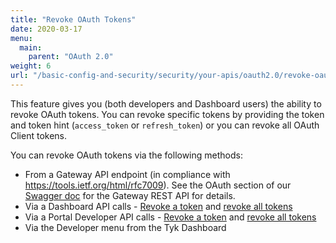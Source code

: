 ```yaml
---
title: "Revoke OAuth Tokens"
date: 2020-03-17
menu:
  main:
    parent: "OAuth 2.0"
weight: 6
url: "/basic-config-and-security/security/your-apis/oauth2.0/revoke-oauth-tokens"
---
```


This feature gives you (both developers and Dashboard users) the ability to revoke OAuth tokens. You can revoke specific tokens by providing the token and token hint (`access_token` or `refresh_token`) or you can revoke all OAuth Client tokens. 

You can revoke OAuth tokens via the following methods:

* From a Gateway API endpoint (in compliance with https://tools.ietf.org/html/rfc7009). See the OAuth section of our [Swagger doc](/docs/tyk-gateway-api/) for the Gateway REST API for details.
* Via a Dashboard API calls - [Revoke a token](/docs/tyk-apis/tyk-dashboard-api/oauth-key-management/#revoke-a-single-oauth-client-token) and [revoke all tokens](/docs/tyk-apis/tyk-dashboard-api/oauth-key-management/#revoke-all-oauth-client-tokens)
* Via a Portal Developer API calls - [Revoke a token](/docs/tyk-apis/tyk-portal-api/portal-developers/#revoke-a-single-oauth-client-token) and [revoke all tokens](/docs/tyk-apis/tyk-portal-api/portal-developers/#revoke-all-oauth-client-tokens)
* Via the Developer menu from the Tyk Dashboard

